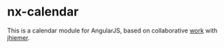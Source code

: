 
nx-calendar
===========

This is a calendar module for AngularJS, based on collaborative [work](http://plnkr.co/edit/shuToPuqVyrl39s2Iifr?p=preview) with [jhiemer](https://github.com/jhiemer).


